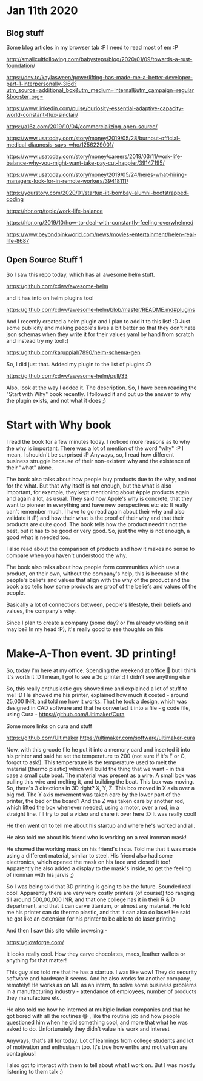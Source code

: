 # Jan 11th 2020

## Blog stuff

Some blog articles in my browser tab :P I need to read most of em :P

http://smallcultfollowing.com/babysteps/blog/2020/01/09/towards-a-rust-foundation/

https://dev.to/kaylasween/powerlifting-has-made-me-a-better-developer-part-1-interpersonally-3l6d?utm_source=additional_box&utm_medium=internal&utm_campaign=regular&booster_org=

https://www.linkedin.com/pulse/curiosity-essential-adaptive-capacity-world-constant-flux-sinclair/

https://a16z.com/2019/10/04/commercializing-open-source/

https://www.usatoday.com/story/money/2019/05/28/burnout-official-medical-diagnosis-says-who/1256229001/

https://www.usatoday.com/story/money/careers/2019/03/11/work-life-balance-why-you-might-want-take-pay-cut-happier/39147195/

https://www.usatoday.com/story/money/2019/05/24/heres-what-hiring-managers-look-for-in-remote-workers/39418111/

https://yourstory.com/2020/01/startup-iit-bombay-alumni-bootstrapped-coding

https://hbr.org/topic/work-life-balance

https://hbr.org/2019/10/how-to-deal-with-constantly-feeling-overwhelmed

https://www.beyondpinkworld.com/news/movies-entertainment/helen-real-life-8687

## Open Source Stuff 1

So I saw this repo today, which has all awesome helm stuff. 

https://github.com/cdwv/awesome-helm

and it has info on helm plugins too!

https://github.com/cdwv/awesome-helm/blob/master/README.md#plugins

And I recently created a helm plugin and I plan to add it to this
list! :D Just some publicity and making people's lives a bit better so
that they don't hate json schemas when they write it for their values
yaml by hand from scratch and instead try my tool :)

https://github.com/karuppiah7890/helm-schema-gen

So, I did just that. Added my plugin to the list of plugins :D

https://github.com/cdwv/awesome-helm/pull/33

Also, look at the way I added it. The description. So, I have been
reading the "Start with Why" book recently. I followed it and put up
the answer to why the plugin exists, and not what it does ;)

# Start with Why book

I read the book for a few minutes today. I noticed more reasons as to
why the why is important. There was a lot of mention of the word "why"
:P I mean, I shouldn't be surprised :P Anyways, so, I read how
different business struggle because of their non-existent why and the
existence of their "what" alone. 

The book also talks about how people buy products due to the why, and
not for the what. But that why itself is not enough, but the what is
also important, for example, they kept mentioning about Apple products
again and again a lot, as usual. They said how Apple's why is concrete,
that they want to pioneer in everything and have new perspectives etc
etc (I really can't remember much, I have to go read again about their
why and also validate it :P) and how their what is the proof of their
why and that their products are quite good. The book tells how the
product needn't not the best, but it has to be good or very good. So,
just the why is not enough, a good what is needed too. 

I also read about the comparison of products and how it makes no sense
to compare when you haven't understood the why. 

The book also talks about how people form communities which use a
product, on their own, without the company's help, this is
because of the people's beliefs and values that align with the why of
the product and the book also tells how some products are proof of the
beliefs and values of the people. 

Basically a lot of connections between, people's lifestyle, their
beliefs and values, the company's why.

Since I plan to create a company (some day? or I'm already working on
it may be? In my head :P), it's really good to see thoughts on this

# Make-A-Thon event. 3D printing!

So, today I'm here at my office. Spending the weekend at office 🙈 but
I think it's worth it :D I mean, I got to see a 3d printer :) I didn't
see anything else

So, this really enthusiastic guy showed me and explained a lot of stuff
to me! :D He showed me his printer, explained how much it costed -
around 25,000 INR, and told me how it works. That he took a design,
which was designed in CAD software and that he converted it into a
file - g code file, using Cura - https://github.com/Ultimaker/Cura

Some more links on cura and stuff

https://github.com/Ultimaker
https://ultimaker.com/software/ultimaker-cura

Now, with this g-code file he put it into a memory card and inserted it
into his printer and said he set the temperature to 200 (not sure if
it's F or C, forgot to ask!). This temperature is the temperature used
to melt the material (thermo plastic) which will build the thing that
we want - in this case a small cute boat. The material was present as
a wire. A small box was pulling this wire and melting it, and building
the boat. This box was moving. So, there's 3 directions in 3D right?
X, Y, Z. This box moved in X axis over a big rod. The Y axis movement
was taken care by the lower part of the printer, the bed or the board?
And the Z was taken care by another rod, which lifted the box whenever
needed, using a motor, over a rod, in a straight line. I'll try to put
a video and share it over here :D It was really cool!

He then went on to tell me about his startup and where he's worked and
all.

He also told me about his friend who is working on a real ironman mask!

He showed the working mask on his friend's insta. Told me that it was
made using a different material, similar to steel. His friend also had
some electronics, which opened the mask on his face and closed it too!
Apparently he also added a display to the mask's inside, to get the
feeling of ironman with his jarvis ;)

So I was being told that 3D printing is going to be the future. Sounded
real cool! Apparently there are very very costly printers (of course!)
too ranging till around 500,00,000 INR, and that one college has it in
their R & D department, and that it can carve titanium, or almost any
material. He told me his printer can do thermo plastic, and that it can
also do laser! He said he got like an extension for his printer to be
able to do laser printing

And then I saw this site while browsing - 

https://glowforge.com/

It looks really cool. How they carve chocolates, macs, leather wallets
or anything for that matter!

This guy also told me that he has a startup. I was like wow! They do
security software and hardware it seems. And he also works for another
company, remotely! He works as on ML as an intern, to solve some
business problems in a manufacturing industry - attendance of
employees, number of products they manufacture etc.

He also told me how he interned at multiple Indian companies and that
he got bored with all the routines 😅 , like the routine job and how
people questioned him when he did something cool, and more that what
he was asked to do. Unfortunately they didn't value his work and
interest

Anyways, that's all for today. Lot of learnings from college students
and lot of motivation and enthusiasm too. It's true how enthu and
motivation are contagious!

I also got to interact with them to tell about what I work on. But I
was mostly listening to them talk :)